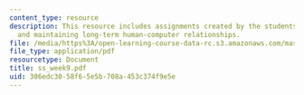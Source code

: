 ```yaml
---
content_type: resource
description: This resource includes assignments created by the students on establishing
  and maintaining long-term human-computer relationships.
file: /media/https%3A/open-learning-course-data-rc.s3.amazonaws.com/mas-965-relational-machines-spring-2005/306edc3058f65e5b708a453c374f9e5e_ss_week9.pdf
file_type: application/pdf
resourcetype: Document
title: ss_week9.pdf
uid: 306edc30-58f6-5e5b-708a-453c374f9e5e
---
```

